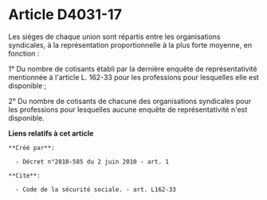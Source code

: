 # Article D4031-17

Les sièges de chaque union sont répartis entre les organisations syndicales, à la représentation proportionnelle à la plus
forte moyenne, en fonction : 

1° Du nombre de cotisants établi par la dernière enquête de représentativité mentionnée à l'article L. 162-33 pour les
professions pour lesquelles elle est disponible ; 

2° Du nombre de cotisants de chacune des organisations syndicales pour les professions pour lesquelles aucune enquête de
représentativité n'est disponible.

**Liens relatifs à cet article**

	**Créé par**:

	  - Décret n°2010-585 du 2 juin 2010 - art. 1

	**Cite**:

	  - Code de la sécurité sociale. - art. L162-33
